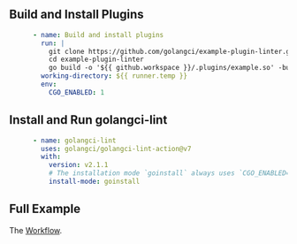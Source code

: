 ## Build and Install Plugins

```yml
      - name: Build and install plugins
        run: |
          git clone https://github.com/golangci/example-plugin-linter.git
          cd example-plugin-linter
          go build -o '${{ github.workspace }}/.plugins/example.so' -buildmode=plugin plugin/example.go
        working-directory: ${{ runner.temp }}
        env:
          CGO_ENABLED: 1
```

## Install and Run golangci-lint

```yml
      - name: golangci-lint
        uses: golangci/golangci-lint-action@v7
        with:
          version: v2.1.1
          # The installation mode `goinstall` always uses `CGO_ENABLED=1`.
          install-mode: goinstall
```

## Full Example

The [Workflow](https://github.com/golangci/golangci-lint-action-plugin-example/blob/main/.github/workflows/basic.yml).
